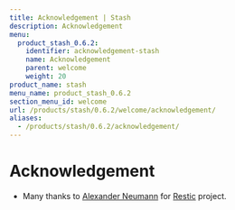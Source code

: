 ```yaml
---
title: Acknowledgement | Stash
description: Acknowledgement
menu:
  product_stash_0.6.2:
    identifier: acknowledgement-stash
    name: Acknowledgement
    parent: welcome
    weight: 20
product_name: stash
menu_name: product_stash_0.6.2
section_menu_id: welcome
url: /products/stash/0.6.2/welcome/acknowledgement/
aliases:
  - /products/stash/0.6.2/acknowledgement/
---
```


# Acknowledgement
 - Many thanks to [Alexander Neumann](https://github.com/fd0) for [Restic](https://restic.net) project.
